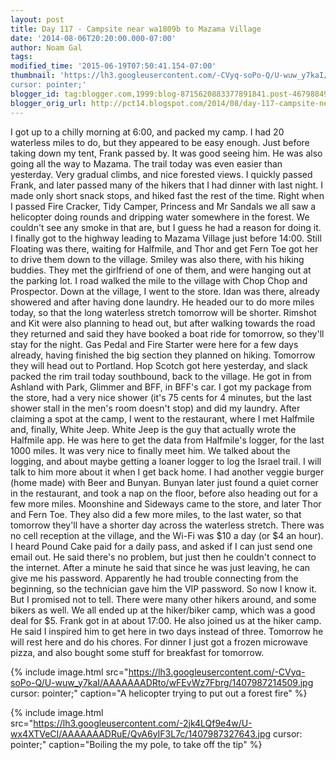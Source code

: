 ```yaml
---
layout: post
title: Day 117 - Campsite near wa1809b to Mazama Village
date: '2014-08-06T20:20:00.000-07:00'
author: Noam Gal
tags:
modified_time: '2015-06-19T07:50:41.154-07:00'
thumbnail: 'https://lh3.googleusercontent.com/-CVyq-soPo-Q/U-wuw_y7kaI/AAAAAAADRto/wFEvWz7Fbrg/s72-c/1407987214509.jpg
cursor: pointer;'
blogger_id: tag:blogger.com,1999:blog-8715620883377891841.post-4679884937763852953
blogger_orig_url: http://pct14.blogspot.com/2014/08/day-117-campsite-near-wa1809b-to-mazama.html
---
```


I got up to a chilly morning at 6:00, and packed my camp. I had 20 waterless miles to do, but they appeared to be
 easy enough.
Just before taking down my tent, Frank passed by. It was good seeing him. He was also going all the
 way to Mazama.
The trail today was even easier than yesterday. Very gradual climbs, and nice forested views. I
 quickly passed Frank, and later passed many of the hikers that I had dinner with last night. I made only short snack
 stops, and hiked fast the rest of the time.
Right when I passed Fire Cracker, Tidy Camper, Princess and Mr
 Sandals we all saw a helicopter doing rounds and dripping water somewhere in the forest. We couldn't see any smoke
 in that are, but I guess he had a reason for doing it.
I finally got to the highway leading to Mazama Village
 just before 14:00. Still Floating was there, waiting for Halfmile, and Thor and get Fern Toe got her to drive them
 down to the village. Smiley was also there, with his hiking buddies. They met the girlfriend of one of them, and
 were hanging out at the parking lot. I road walked the mile to the village with Chop Chop and Prospector.
Down
 at the village, I went to the store. Idan was there, already showered and after having done laundry. He headed our
 to do more miles today, so that the long waterless stretch tomorrow will be shorter.
Rimshot and Kit were also
 planning to head out, but after walking towards the road they returned and said they have booked a boat ride for
 tomorrow, so they'll stay for the night.
Gas Pedal and Fire Starter were here for a few days already, having
 finished the big section they planned on hiking. Tomorrow they will head out to Portland.
Hop Scotch got here
 yesterday, and slack packed the rim trail today southbound, back to the village. He got in from Ashland with Park,
 Glimmer and BFF, in BFF's car.
I got my package from the store, had a very nice shower (it's 75 cents for 4
 minutes, but the last shower stall in the men's room doesn't stop) and did my laundry. After claiming a spot at the
 camp, I went to the restaurant, where I met Halfmile and, finally, White Jeep.
White Jeep is the guy that
 actually wrote the Halfmile app. He was here to get the data from Halfmile's logger, for the last 1000 miles. It was
 very nice to finally meet him. We talked about the logging, and about maybe getting a loaner logger to log the
 Israel trail. I will talk to him more about it when I get back home.
I had another veggie burger (home made)
 with Beer and Bunyan. Bunyan later just found a quiet corner in the restaurant, and took a nap on the floor, before
 also heading out for a few more miles.
Moonshine and Sideways came to the store, and later Thor and Fern Toe.
 They also did a few more miles, to the last water, so that tomorrow they'll have a shorter day across the waterless
 stretch.
There was no cell reception at the village, and the Wi-Fi was $10 a day (or $4 an hour). I heard Pound
 Cake paid for a daily pass, and asked if I can just send one email out. He said there's no problem, but just then he
 couldn't connect to the internet. After a minute he said that since he was just leaving, he can give me his
 password. Apparently he had trouble connecting from the beginning, so the technician gave him the VIP password. So
 now I know it. But I promised not to tell.
There were many other hikers around, and some bikers as well. We all
 ended up at the hiker/biker camp, which was a good deal for $5.
Frank got in at about 17:00. He also joined us
 at the hiker camp. He said I inspired him to get here in two days instead of three. Tomorrow he will rest here and
 do his chores.
For dinner I just got a frozen microwave pizza, and also bought some stuff for breakfast for
 tomorrow. 

 
{% include image.html src="https://lh3.googleusercontent.com/-CVyq-soPo-Q/U-wuw_y7kaI/AAAAAAADRto/wFEvWz7Fbrg/1407987214509.jpg cursor: pointer;" caption="A helicopter trying to put out a forest fire" %}

 
{% include image.html src="https://lh3.googleusercontent.com/-2jk4LQf9e4w/U-wx4XTVeCI/AAAAAAADRuE/QvA6yIF3L7c/1407987327643.jpg cursor: pointer;" caption="Boiling the my pole, to take off the tip" %}


